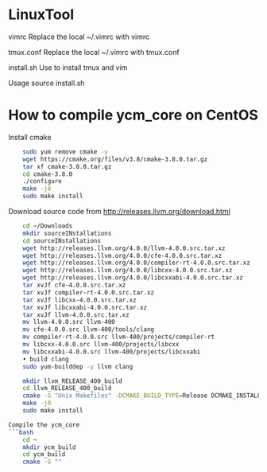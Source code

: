 # LinuxTool
vimrc
Replace the local ~/.vimrc with vimrc

tmux.conf
Replace the local ~/.vimrc with tmux.conf

install.sh
Use to install tmux and vim

Usage
    source install.sh

# How to compile ycm_core on CentOS
Install cmake
```bash
    sudo yum remove cmake -y 
    wget https://cmake.org/files/v3.8/cmake-3.8.0.tar.gz
    tar xf cmake-3.8.0.tar.gz
    cd cmake-3.8.0
    ./configure
    make -j8
    sudo make install
```

Download source code from http://releases.llvm.org/download.html
```bash
    cd ~/Downloads
    mkdir sourceINstallations
    cd sourceINstallations
    wget http://releases.llvm.org/4.0.0/llvm-4.0.0.src.tar.xz
    wget http://releases.llvm.org/4.0.0/cfe-4.0.0.src.tar.xz
    wget http://releases.llvm.org/4.0.0/compiler-rt-4.0.0.src.tar.xz
    wget http://releases.llvm.org/4.0.0/libcxx-4.0.0.src.tar.xz
    wget http://releases.llvm.org/4.0.0/libcxxabi-4.0.0.src.tar.xz
    tar xvJf cfe-4.0.0.src.tar.xz
    tar xvJf compiler-rt-4.0.0.src.tar.xz
    tar xvJf libcxx-4.0.0.src.tar.xz
    tar xvJf libcxxabi-4.0.0.src.tar.xz
    tar xvJf llvm-4.0.0.src.tar.xz
    mv llvm-4.0.0.src llvm-400
    mv cfe-4.0.0.src llvm-400/tools/clang
    mv compiler-rt-4.0.0.src llvm-400/projects/compiler-rt
    mv libcxx-4.0.0.src llvm-400/projects/libcxx
    mv libcxxabi-4.0.0.src llvm-400/projects/libcxxabi
    • build clang
    sudo yum-builddep -y llvm clang

    mkdir llvm_RELEASE_400_build
    cd llvm_RELEASE_400_build
    cmake -G "Unix Makefiles" -DCMAKE_BUILD_TYPE=Release DCMAKE_INSTALL_PREFIX=/usr/local ../llvm-400
    make -j8
    sudo make install

Compile the ycm_core
```bash
    cd ~
    mkdir ycm_build
    cd ycm_build
    cmake -G ""
```
